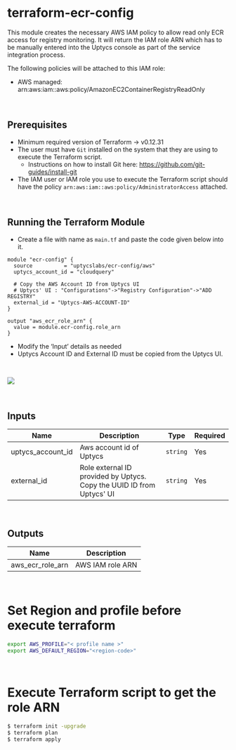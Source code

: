 # terraform-ecr-config

This module creates the necessary AWS IAM policy to allow read only ECR access for registry monitoring. It will return the IAM role ARN which has to be manually entered into the Uptycs console as part of the service integration process.

The following policies will be attached to this IAM role:

- AWS managed: arn:aws:iam::aws:policy/AmazonEC2ContainerRegistryReadOnly

<br/>

## Prerequisites

- Minimum required version of Terraform -> v0.12.31
- The user must have `Git` installed on the system that they are using to execute the Terraform script.
  - Instructions on how to install Git here: https://github.com/git-guides/install-git
- The IAM user or IAM role you use to execute the Terraform script should have the policy  `arn:aws:iam::aws:policy/AdministratorAccess` attached.

<br/>

## Running the Terraform Module

- Create a file with name as `main.tf` and paste the code given below into it.

```hcl
module "ecr-config" {
  source          = "uptycslabs/ecr-config/aws"
  uptycs_account_id = "cloudquery"

  # Copy the AWS Account ID from Uptycs UI
  # Uptycs' UI : "Configurations"->"Registry Configuration"->"ADD REGISTRY"
  external_id = "Uptycs-AWS-ACCOUNT-ID"
}

output "aws_ecr_role_arn" {
  value = module.ecr-config.role_arn
}
```
- Modify the ‘Input’ details as needed
- Uptycs Account ID and External ID must be copied from the Uptycs UI.

<br/>

![](assets/uptycs-web.png)

<br/>

## Inputs

| Name              | Description                                                           | Type     | Required |
| ----------------- | --------------------------------------------------------------------- | -------- | -------- |
| uptycs_account_id | Aws account id of Uptycs                                              | `string` | Yes      |
| external_id       | Role external ID provided by Uptycs. Copy the UUID ID from Uptycs' UI | `string` | Yes      |

<br/>

## Outputs

| Name             | Description      |
| ---------------- | ---------------- |
| aws_ecr_role_arn | AWS IAM role ARN |

<br/>

# Set Region and profile before execute terraform

```sh
export AWS_PROFILE="< profile name >"
export AWS_DEFAULT_REGION="<region-code>"
```
<br/>

# Execute Terraform script to get the role ARN

```sh
$ terraform init -upgrade
$ terraform plan
$ terraform apply
```
